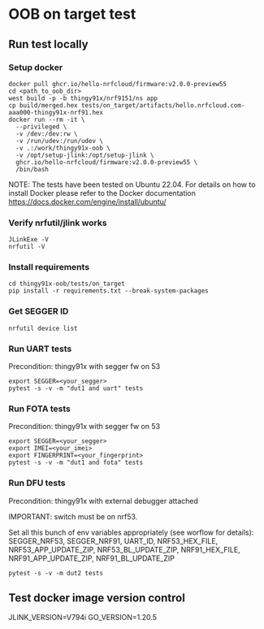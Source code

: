 # OOB on target test

## Run test locally

### Setup docker
```shell
docker pull ghcr.io/hello-nrfcloud/firmware:v2.0.0-preview55
cd <path_to_oob_dir>
west build -p -b thingy91x/nrf9151/ns app
cp build/merged.hex tests/on_target/artifacts/hello.nrfcloud.com-aaa000-thingy91x-nrf91.hex
docker run --rm -it \
  --privileged \
  -v /dev:/dev:rw \
  -v /run/udev:/run/udev \
  -v .:/work/thingy91x-oob \
  -v /opt/setup-jlink:/opt/setup-jlink \
  ghcr.io/hello-nrfcloud/firmware:v2.0.0-preview55 \
  /bin/bash
```

NOTE: The tests have been tested on Ubuntu 22.04. For details on how to install Docker please refer to the Docker documentation https://docs.docker.com/engine/install/ubuntu/

### Verify nrfutil/jlink works
```shell
JLinkExe -V
nrfutil -V
```

### Install requirements
```shell
cd thingy91x-oob/tests/on_target
pip install -r requirements.txt --break-system-packages
```

### Get SEGGER ID
```shell
nrfutil device list
```

### Run UART tests

Precondition: thingy91x with segger fw on 53

```shell
export SEGGER=<your_segger>
pytest -s -v -m "dut1 and uart" tests
```

### Run FOTA tests

Precondition: thingy91x with segger fw on 53

```shell
export SEGGER=<your_segger>
export IMEI=<your_imei>
export FINGERPRINT=<your_fingerprint>
pytest -s -v -m "dut1 and fota" tests
```

### Run DFU tests

Precondition: thingy91x with external debugger attached

IMPORTANT: switch must be on nrf53.

Set all this bunch of env variables appropriately (see worflow for details):
SEGGER_NRF53, SEGGER_NRF91, UART_ID, NRF53_HEX_FILE, NRF53_APP_UPDATE_ZIP,
NRF53_BL_UPDATE_ZIP, NRF91_HEX_FILE, NRF91_APP_UPDATE_ZIP, NRF91_BL_UPDATE_ZIP

```
pytest -s -v -m dut2 tests
```

## Test docker image version control

JLINK_VERSION=V794i
GO_VERSION=1.20.5
